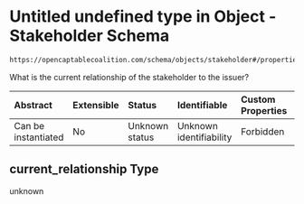 # Untitled undefined type in Object - Stakeholder Schema

```txt
https://opencaptablecoalition.com/schema/objects/stakeholder#/properties/current_relationship
```

What is the current relationship of the stakeholder to the issuer?

| Abstract            | Extensible | Status         | Identifiable            | Custom Properties | Additional Properties | Access Restrictions | Defined In                                                                                      |
| :------------------ | :--------- | :------------- | :---------------------- | :---------------- | :-------------------- | :------------------ | :---------------------------------------------------------------------------------------------- |
| Can be instantiated | No         | Unknown status | Unknown identifiability | Forbidden         | Allowed               | none                | [Stakeholder.schema.json*](../../schema/objects/Stakeholder.schema.json "open original schema") |

## current_relationship Type

unknown
